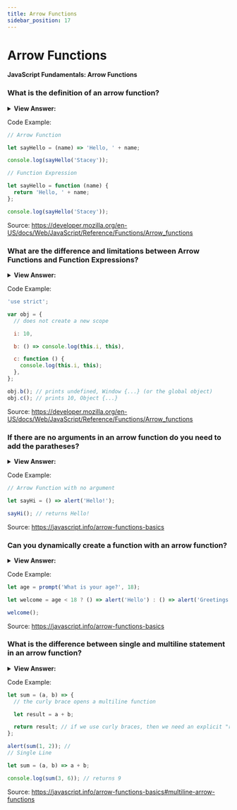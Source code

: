 ```yaml
---
title: Arrow Functions
sidebar_position: 17
---
```


# Arrow Functions

**JavaScript Fundamentals: Arrow Functions**

<head>
  <title>Arrow Functions - JavaScript Interview Questions & Answers</title>
  <meta charSet="utf-8" />
</head>

### What is the definition of an arrow function?

<details>
  <summary><strong>View Answer:</strong></summary>
  <div>
  <div><strong>Interview Response:</strong> An arrow function expression is a compact alternative to a traditional function expression, but it is limited and cannot be used in all situations.
</div>
  </div>
</details>

Code Example:

```js
// Arrow Function

let sayHello = (name) => 'Hello, ' + name;

console.log(sayHello('Stacey'));

// Function Expression

let sayHello = function (name) {
  return 'Hello, ' + name;
};

console.log(sayHello('Stacey'));
```

Source: <https://developer.mozilla.org/en-US/docs/Web/JavaScript/Reference/Functions/Arrow_functions>

### What are the difference and limitations between Arrow Functions and Function Expressions?

<details>
  <summary><strong>View Answer:</strong></summary>
  <div>
  <div><strong>Interview Response:</strong>  An arrow function does not have bindings to this or super and cannot be used as a method or constructor. Also, it is not suitable for call, apply, bind.</div><br />
  <div><strong>Technical Response:</strong><br /><br /><strong>Differences & Limitations:</strong><br /><br />
  <ol>
    <li>Does not have its own bindings to this or super and should not be used as methods.</li>
    <li>Does not have arguments, or new.target keywords.</li>
    <li>Not suitable for call, apply and bind methods, which generally rely on establishing a scope.</li>
    <li>Cannot be used as constructors.</li>
    <li>Cannot use yield, within its body.</li>
  </ol>
  </div>
  </div>
</details>

Code Example:

```js
'use strict';

var obj = {
  // does not create a new scope

  i: 10,

  b: () => console.log(this.i, this),

  c: function () {
    console.log(this.i, this);
  },
};

obj.b(); // prints undefined, Window {...} (or the global object)
obj.c(); // prints 10, Object {...}
```

Source: <https://developer.mozilla.org/en-US/docs/Web/JavaScript/Reference/Functions/Arrow_functions>

### If there are no arguments in an arrow function do you need to add the paratheses?

<details>
  <summary><strong>View Answer:</strong></summary>
  <div>
  <div><strong>Interview Response:</strong> Yes, if there are no arguments, then the paratheses should be present in your arrow function. Otherwise, it will throw a syntax error.
</div>
  </div>
</details>

Code Example:

```js
// Arrow Function with no argument

let sayHi = () => alert('Hello!');

sayHi(); // returns Hello!
```

Source: <https://javascript.info/arrow-functions-basics>

### Can you dynamically create a function with an arrow function?

<details>
  <summary><strong>View Answer:</strong></summary>
  <div>
  <div><strong>Interview Response:</strong> Yes, it is possible to dynamically create an arrow function in JavaScript. An example of this is a ternary statement that returns two anonymous arrow functions.
</div>
  </div>
</details>

Code Example:

```js
let age = prompt('What is your age?', 18);

let welcome = age < 18 ? () => alert('Hello') : () => alert('Greetings!');

welcome();
```

Source: <https://javascript.info/arrow-functions-basics>

### What is the difference between single and multiline statement in an arrow function?

<details>
  <summary><strong>View Answer:</strong></summary>
  <div>
  <div><strong>Interview Response:</strong> A multiline statement must be enclosed in curly brackets, but we can omit the curly brackets in a single line statement.
</div>
  </div>
</details>

Code Example:

```js
let sum = (a, b) => {
  // the curly brace opens a multiline function

  let result = a + b;

  return result; // if we use curly braces, then we need an explicit "return”.
};

alert(sum(1, 2)); //
// Single Line

let sum = (a, b) => a + b;

console.log(sum(3, 6)); // returns 9
```

Source: <https://javascript.info/arrow-functions-basics#multiline-arrow-functions>
